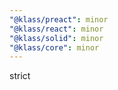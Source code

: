```yaml
---
"@klass/preact": minor
"@klass/react": minor
"@klass/solid": minor
"@klass/core": minor
---
```


strict

